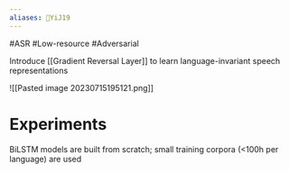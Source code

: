 ```yaml
---
aliases: 🔬YiJ19
---
```

#ASR #Low-resource #Adversarial

Introduce [[Gradient Reversal Layer]] to learn language-invariant speech representations

![[Pasted image 20230715195121.png]]

# Experiments
BiLSTM models are built from scratch; small training corpora (<100h per language) are used